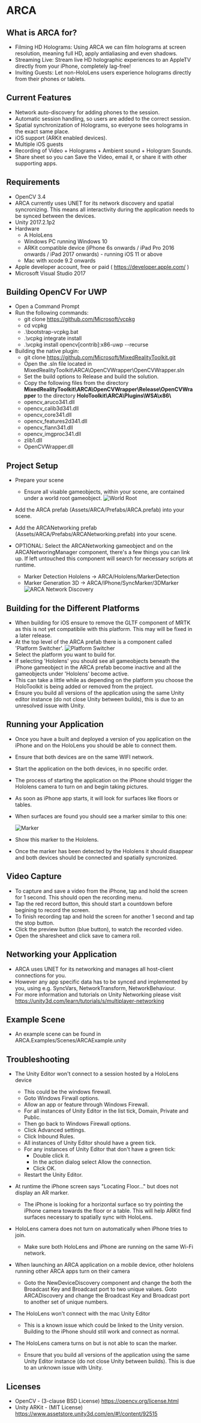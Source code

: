 ARCA
====

What is ARCA for?
------------
- Filming HD Holograms: Using ARCA we can film holograms at screen resolution, meaning full HD, apply antialiasing and even shadows.
- Streaming Live: Stream live HD holographic experiences to an AppleTV directly from your iPhone, completely lag-free!
- Inviting Guests: Let non-HoloLens users experience holograms directly from their phones or tablets.

Current Features
------------
- Network auto-discovery for adding phones to the session.
- Automatic session handling, so users are added to the correct session.
- Spatial synchronization of Holograms, so everyone sees holograms in the exact same place.
- iOS support (ARKit enabled devices).
- Multiple iOS guests
- Recording of Video + Holograms + Ambient sound + Hologram Sounds.
- Share sheet so you can Save the Video, email it, or share it with other supporting apps.


Requirements
------------
- OpenCV 3.4
- ARCA currently uses UNET for its network discovery and spatial syncronizing.  This means all interactivity during the application needs to be synced between the devices.
- Unity 2017.2.1p2
- Hardware
    - A HoloLens
    - Windows PC running Windows 10
    - ARKit compatible device (iPhone 6s onwards
    / iPad Pro 2016 onwards
    / iPad 2017 onwards) -
    running iOS 11 or above
    - Mac with xcode 9.2 onwards
- Apple developer account, free or paid ( https://developer.apple.com/ )
- Microsoft Visual Studio 2017

Building OpenCV For UWP
-----------------------
- Open a Command Prompt
- Run the following commands:
    -  git clone https://github.com/Microsoft/vcpkg
    -  cd vcpkg
    -  .\bootstrap-vcpkg.bat
    -  .\vcpkg integrate install
    -  .\vcpkg install opencv[contrib]:x86-uwp --recurse
- Building the native plugin:
    - git clone https://github.com/Microsoft/MixedRealityToolkit.git
    - Open the .sln file located in MixedRealityToolkit\ARCA\OpenCVWrapper\OpenCVWrapper.sln
    - Set the build options to Release and build the solution.
    - Copy the following files from the directory **MixedRealityToolkit\ARCA\OpenCVWrapper\Release\OpenCVWrapper** to the directory **HoloToolkit\ARCA\Plugins\WSA\x86\\**
    - opencv_aruco341.dll
    - opencv_calib3d341.dll
    - opencv_core341.dll
    - opencv_features2d341.dll
    - opencv_flann341.dll
    - opencv_imgproc341.dll
    - zlib1.dll
    - OpenCVWrapper.dll

 
Project Setup
-------------

- Prepare your scene
    - Ensure all visable gameobjects, within your scene, are contained under a world root gameobject.
    ![World Root](Images/WorldRoot.png)

- Add the ARCA prefab (Assets/ARCA/Prefabs/ARCA.prefab) into your scene.
- Add the ARCANetworking prefab (Assets/ARCA/Prefabs/ARCANetworking.prefab) into your scene.
- OPTIONAL: Select the ARCANetworking gameobject and on the ARCANetworingManager component, there's a few things you can link up. If left untouched this component will search for necessary scripts at runtime.
    - Marker Detection Hololens -> ARCA/Hololens/MarkerDetection
    - Marker Generation 3D -> ARCA/IPhone/SyncMarker/3DMarker
    ![ARCA Network Discovery](Images/ARCANetworkDiscovery.png)

Building for the Different Platforms
------------------------------------

- When building for iOS ensure to remove the GLTF component of MRTK as this is not yet compatibile with this platform.  This may will be fixed in a later release. 
- At the top level of the ARCA prefab there is a component called 'Platform Switcher'.
![Platform Switcher](Images/PlatformSwticher.png)
- Select the platform you want to build for.
- If selecting 'Hololens' you should see all gameobjects beneath the iPhone gameobject in the ARCA prefab become inactive and all the gameobjects under 'Hololens' become active.
- This can take a little while as depending on the platform you choose the HoloToolkit is being added or removed from the project.
- Ensure you build all versions of the application using the same Unity editor instance (do not close Unity between builds), this is due to an unresolved issue with Unity.

Running your Application
------------------------

- Once you have a built and deployed a version of you application on the iPhone and on the HoloLens you should be able to connect them.
- Ensure that both devices are on the same WIFI network.
- Start the application on the both devices, in no specific order.
- The process of starting the application on the iPhone should trigger the Hololens camera to turn on and begin taking pictures.
- As soon as iPhone app starts, it will look for surfaces like floors or tables.
- When surfaces are found you should see a marker similar to this one:

    ![Marker](Images/Marker.png)
- Show this marker to the Hololens.
- Once the marker has been detected by the Hololens it should disappear and both devices should be connected and spatially syncronized. 

Video Capture
-------------

- To capture and save a video from the iPhone, tap and hold the screen for 1 second.  This should open the recording menu.
- Tap the red record button, this should start a countdown before begining to record the screen.
- To finish recording tap and hold the screen for another 1 second and tap the stop button.
- Click the preview button (blue button), to watch the recorded video.
- Open the sharesheet and click save to camera roll.


Networking your Application 
---------------------------

- ARCA uses UNET for its networking and manages all host-client connections for you.
- However any app specific data has to be synced and implemented by you, using e.g. SyncVars, NetworkTransform, NetworkBehaviour.
- For more information and tutorials on Unity Networking please visit https://unity3d.com/learn/tutorials/s/multiplayer-networking

Example Scene
-------------
- An example scene can be found in ARCA.Examples/Scenes/ARCAExample.unity

Troubleshooting
---------------
- The Unity Editor won't connect to a session hosted by a HoloLens device
    - This could be the windows firewall.
    - Goto Windows Firwall options.
    - Allow an app or feature through Windows Firewall.
    - For all instances of Unity Editor in the list tick, Domain, Private and Public.
    - Then go back to Windows Firewall options.
    - Click Advanced settings.
    - Click Inbound Rules.
    - All instances of Unity Editor should have a green tick.
    - For any instances of Unity Editor that don't have a green tick:
        - Double click it.
        - In the action dialog select Allow the connection.
        - Click OK.
    - Restart the Unity Editor.

- At runtime the iPhone screen says "Locating Floor..." but does not display an AR marker.
    - The iPhone is looking for a horizontal surface so try pointing the iPhone camera towards the floor or a table. This will help ARKit find surfaces necessary to spatially sync with HoloLens.

- HoloLens camera does not turn on automatically when iPhone tries to join.
    - Make sure both HoloLens and iPhone are running on the same Wi-Fi network.

- When launching an ARCA application on a mobile device, other hololens running other ARCA apps turn on their camera
    - Goto the NewDeviceDiscovery component and change the both the Broadcast Key and Broadcast port to two unique values.  Goto ARCADiscovery and change the Broadcast Key and Broadcast port to another set of unique numbers.

- The HoloLens won't connect with the mac Unity Editor
    - This is a known issue which could be linked to the Unity version.  Building to the iPhone should still work and connect as normal.

- The HoloLens camera turns on but is not able to scan the marker.
    - Ensure that you build all versions of the application using the same Unity Editor instance (do not close Unity between builds).  This is due to an unknown issue with Unity.

Licenses
--------

- OpenCV - (3-clause BSD License) https://opencv.org/license.html
- Unity ARKit - (MIT License) https://www.assetstore.unity3d.com/en/#!/content/92515

